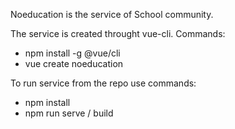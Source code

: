 Noeducation is the service of School community.

The service is created throught vue-cli. Commands:
- npm install -g @vue/cli
- vue create noeducation

To run service from the repo use commands:
- npm install
- npm run serve / build